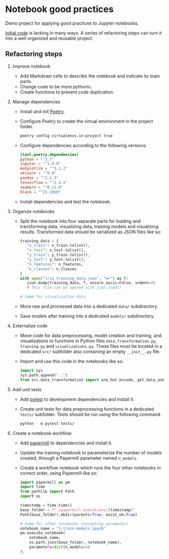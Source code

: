 # Notebook good practices

Demo project for applying good practices to Jupyter notebooks.

[Initial code](v0-initial-code/) is lacking in many ways. A series of refactoring steps can turn it into a well organized and reusable project.

## Refactoring steps

1. Improve notebook

   - Add Markdown cells to describe the notebook and indicate its main parts.
   - Change code to be more pythonic.
   - Create functions to prevent code duplication.

1. Manage dependencies

   - Install and init [Poetry](https://python-poetry.org).
   - Configure Poetry to create the virtual environment in the project folder.

     ```bash
     poetry config virtualenvs.in-project true
     ```

   - Configure dependencies according to the following versions:

     ```toml
     [tool.poetry.dependencies]
     python = "^3.7"
     jupyter = "^1.0.0"
     matplotlib = "^3.3.2"
     sklearn = "^0.0"
     pandas = "^1.1.3"
     tensorflow = "^2.3.1"
     seaborn = "^0.11.0"
     black = "^21.10b0"
     ```

   - Install dependencies and test the notebook.

1. Organize notebooks

   - Split the notebook into four separate parts for loading and transforming data, visualizing data, training models and visualizing results. Transformed data should be serialized as JSON files like so:

     ```python
     training_data = {
        "x_train": x_train.tolist(),
        "x_test": x_test.tolist(),
        "y_train": y_train.tolist(),
        "y_test": y_test.tolist(),
        "n_features": n_features,
        "n_classes": n_classes
     }
     with open("iris_training_data.json", "w+") as f:
        json.dump(training_data, f, ensure_ascii=False, indent=4)
        # This file can be opened with json.load()

     # Same for visualization data
     ```

   - More raw and processed data into a dedicated `data/` subdirectory.
   - Save models after training into a dedicated `models/` subdirectory.

1. Externalize code

   - Move code for data preprocessing, model creation and training, and visualizations to functions in Python files `data_transformation.py`, `training.py` and `visualizations.py`. These files must be located in a dedicated `src/` subfolder also containing an empty `__init__.py` file.
   - Import and use this code in the notebooks like so:

     ```python
     import sys
     sys.path.append("..")
     from src.data_transformation import one_hot_encode, get_data_and_names, scale, split
     ```

1. Add unit tests

   - Add [pytest](https://docs.pytest.org) to development dependencies and install it.
   - Create unit tests for data preprocessing functions in a dedicated `tests/` subfolder. Tests should be run using the following command.

     ```bash
     python - m pytest tests/
     ```

1. Create a notebook workflow

   - Add [papermill](https://papermill.readthedocs.io) to dependencies and install it.
   - Update the training notebook to parameterize the number of models created, through a Papermill parameter named `n_models`.
   - Create a workflow notebook which runs the four other notebooks in correct order, using Papermill like so:

     ```python
     import papermill as pm
     import time
     from pathlib import Path
     import os

     timestamp = time.time()
     base_folder = f"./papermill_executions/{timestamp}"
     Path(base_folder).mkdir(parents=True, exist_ok=True)

     # Same for other notebooks (excepting parameter)
     notebook_name = "3-train-models.ipynb"
     pm.execute_notebook(
         notebook_name,
         os.path.join(base_folder, notebook_name),
         parameters=dict(n_models=4)
     );
     ```
